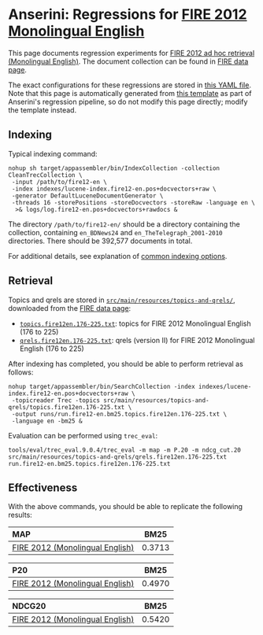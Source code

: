# Anserini: Regressions for [FIRE 2012 Monolingual English](https://www.isical.ac.in/~fire/2012/adhoc.html)

This page documents regression experiments for [FIRE 2012 ad hoc retrieval (Monolingual English)](https://www.isical.ac.in/~fire/2012/adhoc.html).
The document collection can be found in [FIRE data page](http://fire.irsi.res.in/fire/static/data).

The exact configurations for these regressions are stored in [this YAML file](../src/main/resources/regression/fire12-en.yaml).
Note that this page is automatically generated from [this template](../src/main/resources/docgen/templates/fire12-en.template) as part of Anserini's regression pipeline, so do not modify this page directly; modify the template instead.

## Indexing

Typical indexing command:

```
nohup sh target/appassembler/bin/IndexCollection -collection CleanTrecCollection \
 -input /path/to/fire12-en \
 -index indexes/lucene-index.fire12-en.pos+docvectors+raw \
 -generator DefaultLuceneDocumentGenerator \
 -threads 16 -storePositions -storeDocvectors -storeRaw -language en \
  >& logs/log.fire12-en.pos+docvectors+rawdocs &
```

The directory `/path/to/fire12-en/` should be a directory containing the collection, containing `en_BDNews24` and `en_TheTelegraph_2001-2010` directories.
There should be 392,577 documents in total.

For additional details, see explanation of [common indexing options](common-indexing-options.md).

## Retrieval

Topics and qrels are stored in [`src/main/resources/topics-and-qrels/`](../src/main/resources/topics-and-qrels/), downloaded from the [FIRE data page](http://fire.irsi.res.in/fire/static/data):

+ [`topics.fire12en.176-225.txt`](../src/main/resources/topics-and-qrels/topics.fire12en.176-225.txt): topics for FIRE 2012 Monolingual English (176 to 225)
+ [`qrels.fire12en.176-225.txt`](../src/main/resources/topics-and-qrels/qrels.fire12en.176-225.txt): qrels (version II) for FIRE 2012 Monolingual English (176 to 225)

After indexing has completed, you should be able to perform retrieval as follows:

```
nohup target/appassembler/bin/SearchCollection -index indexes/lucene-index.fire12-en.pos+docvectors+raw \
 -topicreader Trec -topics src/main/resources/topics-and-qrels/topics.fire12en.176-225.txt \
 -output runs/run.fire12-en.bm25.topics.fire12en.176-225.txt \
 -language en -bm25 &
```

Evaluation can be performed using `trec_eval`:

```
tools/eval/trec_eval.9.0.4/trec_eval -m map -m P.20 -m ndcg_cut.20 src/main/resources/topics-and-qrels/qrels.fire12en.176-225.txt run.fire12-en.bm25.topics.fire12en.176-225.txt
```

## Effectiveness

With the above commands, you should be able to replicate the following results:

MAP                                     | BM25      |
:---------------------------------------|-----------|
[FIRE 2012 (Monolingual English)](../src/main/resources/topics-and-qrels/topics.fire12en.176-225.txt)| 0.3713    |


P20                                     | BM25      |
:---------------------------------------|-----------|
[FIRE 2012 (Monolingual English)](../src/main/resources/topics-and-qrels/topics.fire12en.176-225.txt)| 0.4970    |


NDCG20                                  | BM25      |
:---------------------------------------|-----------|
[FIRE 2012 (Monolingual English)](../src/main/resources/topics-and-qrels/topics.fire12en.176-225.txt)| 0.5420    |
